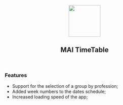
<div align="center">
  <a href="https://github.com/VKCOM">
    <img width="100" height="100" src="https://sun9-63.userapi.com/c855332/v855332619/13ce50/EbRagDHif5U.jpg">
  </a>
  <center><h2>MAI TimeTable</h2></center>
  <br>
</div>



### Features
- Support for the selection of a group by profession;
- Added week numbers to the dates schedule;
- Increased loading speed of the app;
